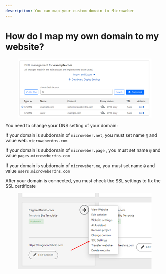 ```yaml
---
description: You can map your custom domain to Microweber
---
```


# How do I map my own domain to my website?

<figure><img src=".gitbook/assets/domain-dns-settings.png" alt=""><figcaption></figcaption></figure>

You need to change your DNS setting of your domain:

&#x20;

If your domain is subdomain of `microweber.net`, you must set  name `@` and value web`.microweberdns.com`

If your domain is subdomain of `microweber.page` , you must set  name `@` and value `pages.microweberdns.com`

If your domain is subdomain of `microweber.me`, you must set  name `@` and value `users.microweberdns.com`





After your domain is connected, you must check the SSL settings to fix the SSL certificate&#x20;



<figure><img src=".gitbook/assets/image (6).png" alt=""><figcaption></figcaption></figure>



